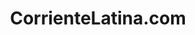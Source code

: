 ---
layout: project
title: CorrienteLatina.com
link: https://corrientelatina.com/
img: corrientelatina.jpg
description: '<p>CorrienteLatina.com is one of the premier, most vibrant, award winning Latino-based websites that prides itself by providing the latest in all things entertainment. From news, to reviews, and engaging interviews, its overall focal point pertains to movies and music. Specializing in other areas such as giveaways, screening and/or concert promotions, as well as covering other facets within the entertainment industry (I.e. Art, Fashion, Sports, and Television) rounds off the site’s appeal garnering it a solid traction of eclectic followers outside its targeted demographic.</p>
<p>Based out of New York City, the site’s reach has led to respect and strong, working partnerships domestically and abroad. Globally, with the utmost comfort, record labels, movie/TV studios and marketing firms seek out their online project campaigns with trust and confidence that their titles will be exposed creatively and most of all respectfully.</p>'
featured: false
used: 
- WordPress
- Twitter Bootstrap
- jQuery
- Custom Post Types
- Custom Short Codes
- Custom WordPress Plugins
- Mailgun
---